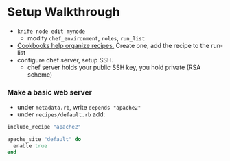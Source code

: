 # Setup Walkthrough
- `knife node edit mynode` 
  - modify `chef_environment`, `roles`, `run_list`
- [Cookbooks help organize recipes.](./Cookbooks.md) Create one, add the recipe to the run-list
- configure chef server, setup SSH.
  - chef server holds your public SSH key, you hold private (RSA scheme)

### Make a basic web server
- under `metadata.rb`, write `depends "apache2"`
- under `recipes/default.rb` add:
```ruby
include_recipe "apache2"

apache_site "default" do
  enable true
end
```
